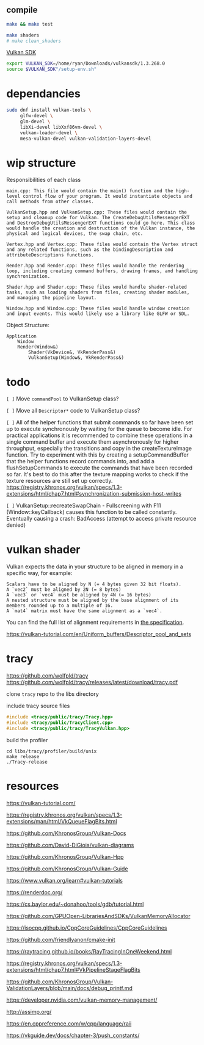 
## compile

```bash
make && make test

make shaders
# make clean_shaders
```

[Vulkan SDK](https://vulkan.lunarg.com/)
```bash
export VULKAN_SDK=/home/ryan/Downloads/vulkansdk/1.3.268.0
source $VULKAN_SDK"/setup-env.sh"
```


# dependancies

```bash
sudo dnf install vulkan-tools \
     glfw-devel \
     glm-devel \
     libXi-devel libXxf86vm-devel \
     vulkan-loader-devel \
     mesa-vulkan-devel vulkan-validation-layers-devel
```


# wip structure

Responsibilities of each class
```
main.cpp: This file would contain the main() function and the high-level control flow of your program. It would instantiate objects and call methods from other classes.

VulkanSetup.hpp and VulkanSetup.cpp: These files would contain the setup and cleanup code for Vulkan. The CreateDebugUtilsMessengerEXT and DestroyDebugUtilsMessengerEXT functions could go here. This class would handle the creation and destruction of the Vulkan instance, the physical and logical devices, the swap chain, etc.

Vertex.hpp and Vertex.cpp: These files would contain the Vertex struct and any related functions, such as the bindingDescription and attributeDescriptions functions.

Render.hpp and Render.cpp: These files would handle the rendering loop, including creating command buffers, drawing frames, and handling synchronization.

Shader.hpp and Shader.cpp: These files would handle shader-related tasks, such as loading shaders from files, creating shader modules, and managing the pipeline layout.

Window.hpp and Window.cpp: These files would handle window creation and input events. This would likely use a library like GLFW or SDL.

```

Object Structure:
```
Application
    Window
    Render(Window&)
        Shader(VkDevice&, VkRenderPass&)
        VulkanSetup(Window&, VkRenderPass&)
```

# todo

  `[ ]` Move `commandPool` to VulkanSetup class?

  `[ ]` Move all `Descriptor*` code to VulkanSetup class?

  `[ ]` All of the helper functions that submit commands so far have been set up to execute synchronously by
         waiting for the queue to become idle. For practical applications it is recommended to combine these
         operations in a single command buffer and execute them asynchronously for higher throughput, especially
         the transitions and copy in the createTextureImage function. Try to experiment with this by creating a 
         setupCommandBuffer that the helper functions record commands into, and add a flushSetupCommands to 
         execute the commands that have been recorded so far. It's best to do this after the texture mapping 
         works to check if the texture resources are still set up correctly.
       https://registry.khronos.org/vulkan/specs/1.3-extensions/html/chap7.html#synchronization-submission-host-writes 

  `[ ]` VulkanSetup::recreateSwapChain - Fullscreening with F11 (Window::keyCallback) causes this function
         to be called constantly. Eventually causing a crash:
         BadAccess (attempt to access private resource denied)



# vulkan shader

Vulkan expects the data in your structure to be aligned in memory in a specific way, for example:

    Scalars have to be aligned by N (= 4 bytes given 32 bit floats).
    A `vec2` must be aligned by 2N (= 8 bytes)
    A `vec3` or `vec4` must be aligned by 4N (= 16 bytes)
    A nested structure must be aligned by the base alignment of its members rounded up to a multiple of 16.
    A `mat4` matrix must have the same alignment as a `vec4`.

You can find the full list of alignment requirements in [the specification](https://www.khronos.org/registry/vulkan/specs/1.3-extensions/html/chap15.html#interfaces-resources-layout).

https://vulkan-tutorial.com/en/Uniform_buffers/Descriptor_pool_and_sets

# tracy

https://github.com/wolfpld/tracy
https://github.com/wolfpld/tracy/releases/latest/download/tracy.pdf

clone `tracy` repo to the libs directory

include tracy source files

```cpp
#include <tracy/public/tracy/Tracy.hpp>
#include <tracy/public/TracyClient.cpp>
#include <tracy/public/tracy/TracyVulkan.hpp>
```

build the profiler

```shell
cd libs/tracy/profiler/build/unix
make release
./Tracy-release
```

# resources

https://vulkan-tutorial.com/

https://registry.khronos.org/vulkan/specs/1.3-extensions/man/html/VkQueueFlagBits.html

https://github.com/KhronosGroup/Vulkan-Docs

https://github.com/David-DiGioia/vulkan-diagrams

https://github.com/KhronosGroup/Vulkan-Hpp

https://github.com/KhronosGroup/Vulkan-Guide

https://www.vulkan.org/learn#vulkan-tutorials

https://renderdoc.org/

https://cs.baylor.edu/~donahoo/tools/gdb/tutorial.html

https://github.com/GPUOpen-LibrariesAndSDKs/VulkanMemoryAllocator

https://isocpp.github.io/CppCoreGuidelines/CppCoreGuidelines

https://github.com/friendlyanon/cmake-init

https://raytracing.github.io/books/RayTracingInOneWeekend.html

https://registry.khronos.org/vulkan/specs/1.3-extensions/html/chap7.html#VkPipelineStageFlagBits

https://github.com/KhronosGroup/Vulkan-ValidationLayers/blob/main/docs/debug_printf.md

https://developer.nvidia.com/vulkan-memory-management/

http://assimp.org/

https://en.cppreference.com/w/cpp/language/raii

https://vkguide.dev/docs/chapter-3/push_constants/

